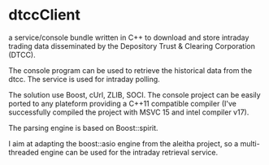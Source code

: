 # dtccClient
a service/console bundle written in C++ to download and store intraday trading data disseminated by the Depository Trust & Clearing Corporation (DTCC).

The console program can be used to retrieve the historical data from the dtcc. The service is used for intraday polling.

The solution use Boost, cUrl, ZLIB, SOCI. The console project can be easily ported to any plateform providing a C++11 compatible compiler (I've successfully compiled the project with MSVC 15 and intel compiler v17). 

The parsing engine is based on Boost::spirit.

I aim at adapting the boost::asio engine from the aleitha project, so a multi-threaded engine can be used for the intraday retrieval service.
